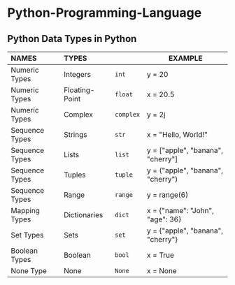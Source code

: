 # Python-Programming-Language

## Python Data Types in Python
| NAMES              | TYPES           |            |  EXAMPLE                          |
|:-------------------|:----------------|:-----------|-----------------------------------|
| Numeric Types      | Integers        | `int`      | y = 20                            |
| Numeric Types      | Floating-Point  | `float`    | x = 20.5                          |
| Numeric Types      | Complex         | `complex`  | y = 2j                            |
| Sequence Types     | Strings         | `str`      | x = "Hello, World!"               |
| Sequence Types     | Lists           | `list`     | y = ["apple", "banana", "cherry"] |
| Sequence Types     | Tuples          | `tuple`    | y = ("apple", "banana", "cherry") |
| Sequence Types     | Range           | `range`    | y = range(6)                      |
| Mapping Types      | Dictionaries    | `dict`     | x = {"name": "John", "age": 36}   |
| Set Types          | Sets            | `set`      | y = {"apple", "banana", "cherry"} |
| Boolean Types      | Boolean         | `bool`     | x = True                          |
| None Type          | None            | `None`     | x = None                          |

